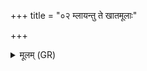 +++
title = "०२ म्लायन्तु ते खातमूलाः"

+++
<details><summary>मूलम् (GR)</summary>

म्लायन्तु ते खातमूलाः सपत्ना  
अग्निम् एषां निर् ह्वयामि शरीरात् ।  
हविषैषाम् अपि दधामि प्राणांस्  
तथैभ्यो अमुचिः कृताः ॥
</details>